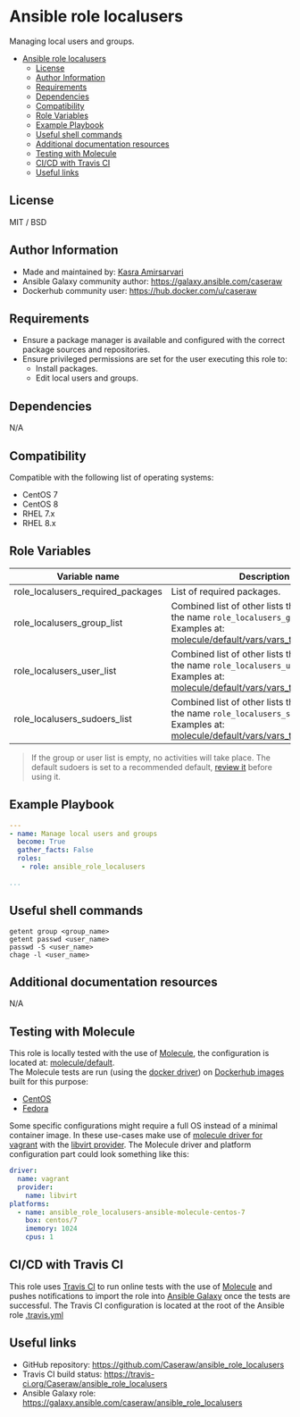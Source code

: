 # Ansible role localusers

Managing local users and groups.

- [Ansible role localusers](#ansible-role-localusers)
  - [License](#license)
  - [Author Information](#author-information)
  - [Requirements](#requirements)
  - [Dependencies](#dependencies)
  - [Compatibility](#compatibility)
  - [Role Variables](#role-variables)
  - [Example Playbook](#example-playbook)
  - [Useful shell commands](#useful-shell-commands)
  - [Additional documentation resources](#additional-documentation-resources)
  - [Testing with Molecule](#testing-with-molecule)
  - [CI/CD with Travis CI](#cicd-with-travis-ci)
  - [Useful links](#useful-links)

## License

MIT / BSD

## Author Information

- Made and maintained by: [Kasra Amirsarvari](https://www.linkedin.com/in/caseraw)
- Ansible Galaxy community author: <https://galaxy.ansible.com/caseraw>
- Dockerhub community user: <https://hub.docker.com/u/caseraw>

## Requirements

- Ensure a package manager is available and configured with the correct package sources and repositories.
- Ensure privileged permissions are set for the user executing this role to:
  - Install packages.
  - Edit local users and groups.

## Dependencies

N/A

## Compatibility

Compatible with the following list of operating systems:

- CentOS 7
- CentOS 8
- RHEL 7.x
- RHEL 8.x

## Role Variables

| Variable name | Description |
|---------------|-------------|
| role_localusers_required_packages | List of required packages. |
| role_localusers_group_list | Combined list of other lists that start with the name `role_localusers_group_list_`. Examples at: [molecule/default/vars/vars_test_groups.yml](molecule/default/vars/vars_test_groups.yml). |
| role_localusers_user_list | Combined list of other lists that start with the name `role_localusers_user_list_`. Examples at: [molecule/default/vars/vars_test_users.yml](molecule/default/vars/vars_test_users.yml) |
| role_localusers_sudoers_list | Combined list of other lists that start with the name `role_localusers_sudoers_list_`. Examples at: [molecule/default/vars/vars_test_users.yml](molecule/default/vars/vars_test_sudoers.yml) |

>If the group or user list is empty, no activities will take place.
>The default sudoers is set to a recommended default, [review it](defaults/main.yml) before using it.

## Example Playbook

```yaml
---
- name: Manage local users and groups
  become: True
  gather_facts: False
  roles:
   - role: ansible_role_localusers

...
```

## Useful shell commands

```shell
getent group <group_name>
getent passwd <user_name>
passwd -S <user_name>
chage -l <user_name>
```

## Additional documentation resources

N/A

## Testing with Molecule

This role is locally tested with the use of [Molecule](https://molecule.readthedocs.io/en/stable/), the configuration is located at: [molecule/default](molecule/default).  
The Molecule tests are run (using the [docker driver](https://molecule.readthedocs.io/en/stable/configuration.html#docker)) on [Dockerhub images](https://hub.docker.com/u/caseraw) built for this purpose:

- [CentOS](https://hub.docker.com/r/caseraw/ansible-molecule-centos)
- [Fedora](https://hub.docker.com/r/caseraw/ansible-molecule-fedora)

Some specific configurations might require a full OS instead of a minimal container image. In these use-cases make use of [molecule driver for vagrant](https://molecule.readthedocs.io/en/stable/configuration.html#vagrant) with the [libvirt provider](https://molecule.readthedocs.io/en/stable/configuration.html#molecule-vagrant-module). The Molecule driver and platform configuration part could look something like this:

```yaml
driver:
  name: vagrant
  provider:
    name: libvirt
platforms:
  - name: ansible_role_localusers-ansible-molecule-centos-7
    box: centos/7
    imemory: 1024
    cpus: 1
```

## CI/CD with Travis CI

This role uses [Travis CI](https://travis-ci.org/) to run online tests with the use of [Molecule](https://molecule.readthedocs.io/en/stable/) and pushes notifications to import the role into [Ansible Galaxy](https://galaxy.ansible.com/) once the tests are successful. The Travis CI configuration is located at the root of the Ansible role [.travis.yml](.travis.yml)

## Useful links

- GitHub repository: <https://github.com/Caseraw/ansible_role_localusers>
- Travis CI build status: <https://travis-ci.org/Caseraw/ansible_role_localusers>
- Ansible Galaxy role: <https://galaxy.ansible.com/caseraw/ansible_role_localusers>
